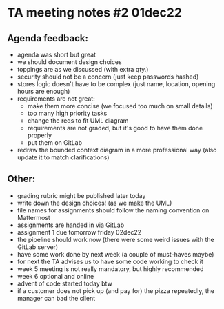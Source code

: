 # TA meeting notes #2 01dec22

## Agenda feedback:

- agenda was short but great
- we should document design choices
- toppings are as we discussed (with extra qty.)
- security should not be a concern (just keep passwords hashed)
- stores logic doesn't have to be complex (just name, location, opening hours are enough)
- requirements are not great:
	- make them more concise (we focused too much on small details)
	- too many high priority tasks
	- change the reqs to fit UML diagram
	- requirements are not graded, but it's good to have them done properly
	- put them on GitLab
- redraw the bounded context diagram in a more professional way (also update it to match clarifications)

## Other:

- grading rubric might be published later today
- write down the design choices! (as we make the UML)
- file names for assignments should follow the naming convention on Mattermost
- assignments are handed in via GitLab
- assignment 1 due tomorrow friday 02dec22
- the pipeline should work now (there were some weird issues with the GitLab server)
- have some work done by next week (a couple of must-haves maybe)
- for next the TA advises us to have some code working to check it
- week 5 meeting is not really mandatory, but highly recommended
- week 6 optional and online
- advent of code started today btw
- if a customer does not pick up (and pay for) the pizza repeatedly, the manager can bad the client
